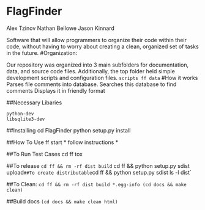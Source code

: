 FlagFinder
==========

Alex Tzinov
Nathan Bellowe
Jason Kinnard

Software that will allow programmers to organize their code within their code, without having to worry about creating a clean, organized set of tasks in the future.
#Organization:

Our repository was organized into 3 main subfolders for documentation, data, and source code files. Additionally, the top folder held simple development scripts and configuration files. 
`
scripts
ff
data
`
#How it works
	Parses file comments into database.
	Searches this database to find comments
	Displays it in friendly format

##Necessary Libaries
	
	python-dev
	libsqlite3-dev

##Installing
	cd FlagFinder
	python setup.py install

##How To Use
	ff start
	* follow instructions *

##To Run Test Cases
	cd ff
	tox

##To release
	`cd ff && rm -rf dist build`
	cd ff && python setup.py sdist upload`
##To create distributable
	`cd ff && python setup.py sdist
	ls -l dist`

##To Clean:
	`cd ff && rm -rf dist build *.egg-info
	(cd docs && make clean)`

##Build docs
	`(cd docs && make clean html)`
